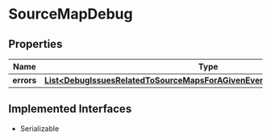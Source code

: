

# SourceMapDebug


## Properties

| Name | Type | Description | Notes |
|------------ | ------------- | ------------- | -------------|
|**errors** | [**List&lt;DebugIssuesRelatedToSourceMapsForAGivenEvent200ResponseErrorsInner&gt;**](DebugIssuesRelatedToSourceMapsForAGivenEvent200ResponseErrorsInner.md) |  |  |


## Implemented Interfaces

* Serializable


